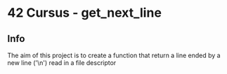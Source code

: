 # 42 Cursus - get_next_line

## Info

The aim of this project is to create a function that return a line ended by a new line ('\n') read in a file descriptor
